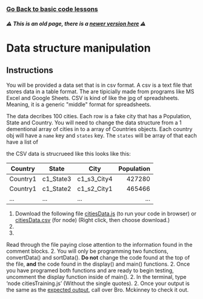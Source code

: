 ### [Go Back to basic code lessons](../Introduction/basiccodelessons.md)

##### ⚠️ _This is an old page, there is a [newer version here](https://github.com/byuitechops/city-organizer)_ ⚠️


# Data structure manipulation

## Instructions

You will be provided a data set that is in csv format. A csv is a text file that stores data in a table format. The are tipicially made from programs like MS Excel and Google Sheets. CSV is kind of like the jpg of spreadsheets. Meaning, it is a generic "middle" format for  spreadsheets. 

The data decribes 100 cities. Each row is a fake city that has a Population, State and Country. 
You will need to change the data structure from a 1 dementional array of cities in to a array of Countries objects. Each country obj will have a `name` key and `states` key. The `states` will be array of  that each have a list of 

the CSV data is strucrueed like this looks like this:


| Country        | State           | City  | Population|
| ------------- |------------- | -----|-----------:
| Country1     | c1_State3 | c1_s3_City4| 427280
| Country1     | c1_State2 | c1_s2_City1| 465466
| ... | ...      |    ... | ...

1. Download the following file [citiesData.js](citiesData.js) (to run your code in browser) or [citiesData.csv](citiesData.csv) (for node)   (Right click, then choose download.)
2. 
2. 
Read through the file paying close attention to the information found in the comment blocks.
2. You will only be programming two functions, convertData() and sortData(). **Do not** change the code found at the top of the file, **and** the code found in the display() and main() functions.
2. Once you have programed both functions and are ready to begin testing, uncomment the display function inside of main(). 
2. In the terminal, type ‘node citiesTraining.js’ (Without the single quotes).
2. Once your output is the same as the [expected output](./correctOutput.md), call over Bro. Mckinney to check it out.
